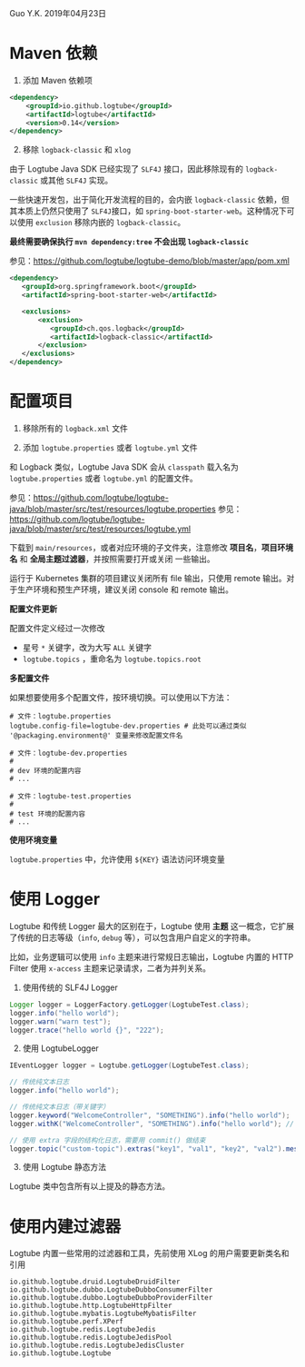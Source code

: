 Guo Y.K. 2019年04月23日

# Maven 依赖

1. 添加 Maven 依赖项

```xml
<dependency>
    <groupId>io.github.logtube</groupId>
    <artifactId>logtube</artifactId>
    <version>0.14</version>
</dependency>
```

2. 移除 `logback-classic` 和 `xlog`

由于 Logtube Java SDK 已经实现了 `SLF4J` 接口，因此移除现有的 `logback-classic` 或其他 `SLF4J` 实现。

一些快速开发包，出于简化开发流程的目的，会内嵌 `logback-classic` 依赖，但其本质上仍然只使用了 `SLF4J`接口，如 `spring-boot-starter-web`。这种情况下可以使用 `exclusion` 移除内嵌的 `logback-classic`。

**最终需要确保执行 `mvn dependency:tree` 不会出现 `logback-classic`**

参见：https://github.com/logtube/logtube-demo/blob/master/app/pom.xml

```xml
<dependency>
   <groupId>org.springframework.boot</groupId>
   <artifactId>spring-boot-starter-web</artifactId>

   <exclusions>
       <exclusion>
          <groupId>ch.qos.logback</groupId>
          <artifactId>logback-classic</artifactId>
       </exclusion>
   </exclusions>
</dependency>
```

# 配置项目

1. 移除所有的 `logback.xml` 文件

2. 添加 `logtube.properties` 或者 `logtube.yml` 文件

和 Logback 类似，Logtube Java SDK 会从 `classpath` 载入名为 `logtube.properties` 或者 `logtube.yml` 的配置文件。

参见：https://github.com/logtube/logtube-java/blob/master/src/test/resources/logtube.properties
参见：https://github.com/logtube/logtube-java/blob/master/src/test/resources/logtube.yml

下载到 `main/resources`，或者对应环境的子文件夹，注意修改 **项目名**，**项目环境名** 和 **全局主题过滤器**，并按照需要打开或关闭 一些输出。

运行于 Kubernetes 集群的项目建议关闭所有 file 输出，只使用 remote 输出。对于生产环境和预生产环境，建议关闭 console 和 remote 输出。

**配置文件更新**

配置文件定义经过一次修改

* 星号 `*` 关键字，改为大写 `ALL` 关键字
* `logtube.topics` ，重命名为 `logtube.topics.root`

**多配置文件**

如果想要使用多个配置文件，按环境切换。可以使用以下方法：

```properties
# 文件：logtube.properties
logtube.config-file=logtube-dev.properties # 此处可以通过类似 '@packaging.environment@' 变量来修改配置文件名

# 文件：logtube-dev.properties
#
# dev 环境的配置内容
# ...

# 文件：logtube-test.properties
#
# test 环境的配置内容
# ...
```

**使用环境变量**

`logtube.properties` 中，允许使用 `${KEY}` 语法访问环境变量 

# 使用 Logger

Logtube 和传统 Logger 最大的区别在于，Logtube 使用 **主题** 这一概念，它扩展了传统的日志等级（`info`, `debug` 等），可以包含用户自定义的字符串。

比如，业务逻辑可以使用 `info` 主题来进行常规日志输出，Logtube 内置的 HTTP Filter 使用 `x-access` 主题来记录请求，二者为并列关系。

1. 使用传统的 SLF4J Logger

```java
Logger logger = LoggerFactory.getLogger(LogtubeTest.class);
logger.info("hello world");
logger.warn("warn test");
logger.trace("hello world {}", "222");
```

2. 使用 LogtubeLogger

```java
IEventLogger logger = Logtube.getLogger(LogtubeTest.class);

// 传统纯文本日志
logger.info("hello world");

// 传统纯文本日志（带关键字）
logger.keyword("WelcomeController", "SOMETHING").info("hello world");
logger.withK("WelcomeController", "SOMETHING").info("hello world"); // 等价写法

// 使用 extra 字段的结构化日志，需要用 commit() 做结束
logger.topic("custom-topic").extras("key1", "val1", "key2", "val2").message("hello world").commit();
```

3. 使用 Logtube 静态方法

Logtube 类中包含所有以上提及的静态方法。

# 使用内建过滤器

Logtube 内置一些常用的过滤器和工具，先前使用 XLog 的用户需要更新类名和引用

```plain
io.github.logtube.druid.LogtubeDruidFilter
io.github.logtube.dubbo.LogtubeDubboConsumerFilter
io.github.logtube.dubbo.LogtubeDubboProviderFilter
io.github.logtube.http.LogtubeHttpFilter
io.github.logtube.mybatis.LogtubeMybatisFilter
io.github.logtube.perf.XPerf
io.github.logtube.redis.LogtubeJedis
io.github.logtube.redis.LogtubeJedisPool
io.github.logtube.redis.LogtubeJedisCluster
io.github.logtube.Logtube
```